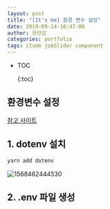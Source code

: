 ```yaml
---
layout: post
title: "[It's me] 환경 변수 설정"
date: 2019-09-14-16:47:00
author: 한만섭
categories: portfolio
tags: itsme jobSlider component
---
```


- TOC
  
  {:toc}







## 환경변수 설정

[참고 사이트](https://mccd.tistory.com/2)



## 1. dotenv 설치 

```bash
yarn add dotenv
```



![1568462444530](../../../../assets/image/1568462444530.png)

## 2. .env 파일 생성 



